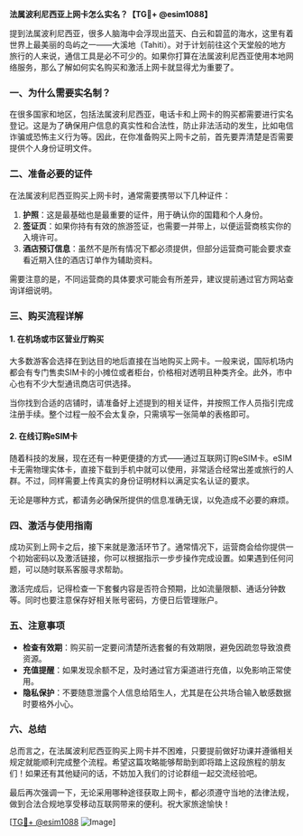 **法属波利尼西亚上网卡怎么实名？【TG💪+ @esim1088】**

提到法属波利尼西亚，很多人脑海中会浮现出蓝天、白云和碧蓝的海水，这里有着世界上最美丽的岛屿之一——大溪地（Tahiti）。对于计划前往这个天堂般的地方旅行的人来说，通信工具是必不可少的。如果你打算在法属波利尼西亚使用本地网络服务，那么了解如何实名购买和激活上网卡就显得尤为重要了。

### 一、为什么需要实名制？

在很多国家和地区，包括法属波利尼西亚，电话卡和上网卡的购买都需要进行实名登记。这是为了确保用户信息的真实性和合法性，防止非法活动的发生，比如电信诈骗或恐怖主义行为等。因此，在你准备购买上网卡之前，首先要弄清楚是否需要提供个人身份证明文件。

### 二、准备必要的证件

在法属波利尼西亚购买上网卡时，通常需要携带以下几种证件：

1. **护照**：这是最基础也是最重要的证件，用于确认你的国籍和个人身份。
2. **签证页**：如果你持有有效的旅游签证，也需要一并带上，以便运营商核实你的入境许可。
3. **酒店预订信息**：虽然不是所有情况下都必须提供，但部分运营商可能会要求查看近期入住的酒店订单作为辅助资料。

需要注意的是，不同运营商的具体要求可能会有所差异，建议提前通过官方网站查询详细说明。

### 三、购买流程详解

#### 1. 在机场或市区营业厅购买
大多数游客会选择在到达目的地后直接在当地购买上网卡。一般来说，国际机场内都会有专门售卖SIM卡的小摊位或者柜台，价格相对透明且种类齐全。此外，市中心也有不少大型通讯商店可供选择。

当你找到合适的店铺时，请准备好上述提到的相关证件，并按照工作人员指引完成注册手续。整个过程一般不会太复杂，只需填写一张简单的表格即可。

#### 2. 在线订购eSIM卡
随着科技的发展，现在还有一种更便捷的方式——通过互联网订购eSIM卡。eSIM卡无需物理实体卡，直接下载到手机中就可以使用，非常适合经常出差或旅行的人群。不过，同样需要上传真实的身份证明材料以满足实名认证的要求。

无论是哪种方式，都请务必确保所提供的信息准确无误，以免造成不必要的麻烦。

### 四、激活与使用指南

成功买到上网卡之后，接下来就是激活环节了。通常情况下，运营商会给你提供一个初始密码以及激活链接，你可以根据指示一步步操作完成设置。如果遇到任何问题，可以随时联系客服寻求帮助。

激活完成后，记得检查一下套餐内容是否符合预期，比如流量限额、通话分钟数等。同时也要注意保存好相关账号密码，方便日后管理账户。

### 五、注意事项

- **检查有效期**：购买前一定要问清楚所选套餐的有效期限，避免因疏忽导致浪费资源。
- **充值提醒**：如果发现余额不足，及时通过官方渠道进行充值，以免影响正常使用。
- **隐私保护**：不要随意泄露个人信息给陌生人，尤其是在公共场合输入敏感数据时要格外小心。

### 六、总结

总而言之，在法属波利尼西亚购买上网卡并不困难，只要提前做好功课并遵循相关规定就能顺利完成整个流程。希望这篇攻略能够帮助到即将踏上这段旅程的朋友们！如果还有其他疑问的话，不妨加入我们的讨论群组一起交流经验吧。

最后再次强调一下，无论采用哪种途径获取上网卡，都必须遵守当地的法律法规，做到合法合规地享受移动互联网带来的便利。祝大家旅途愉快！

[[TG💪+ @esim1088](https://t.me/s/esim1088) ![Image](https://i.postimg.cc/4NQfJmqS/Snipaste-2025-05-13-00-14-12.png)]